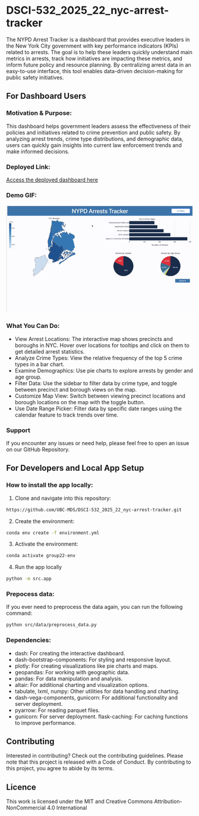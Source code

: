 # DSCI-532_2025_22_nyc-arrest-tracker

The NYPD Arrest Tracker is a dashboard that provides executive leaders in the New York City government with key performance indicators (KPIs) related to arrests. The goal is to help these leaders quickly understand main metrics in arrests, track how initiatives are impacting these metrics, and inform future policy and resource planning. By centralizing arrest data in an easy-to-use interface, this tool enables data-driven decision-making for public safety initiatives.

## For Dashboard Users

### Motivation & Purpose: 

This dashboard helps government leaders assess the effectiveness of their policies and initiatives related to crime prevention and public safety. By analyzing arrest trends, crime type distributions, and demographic data, users can quickly gain insights into current law enforcement trends and make informed decisions.


### Deployed Link:

[Access the deployed dashboard here](https://dsci-532-2025-22-nyc-arrest-tracker.onrender.com/)

### Demo GIF:

![Check out the demo GIF here to see the dashboard in action.](img/demo_m4.gif)


### What You Can Do: 

- View Arrest Locations: The interactive map shows precincts and boroughs in NYC. Hover over locations for tooltips and click on them to get detailed arrest statistics.
- Analyze Crime Types: View the relative frequency of the top 5 crime types in a bar chart.
- Examine Demographics: Use pie charts to explore arrests by gender and age group.
- Filter Data: Use the sidebar to filter data by crime type, and toggle between precinct and borough views on the map.
- Customize Map View: Switch between viewing precinct locations and borough locations on the map with the toggle button.
- Use Date Range Picker: Filter data by specific date ranges using the calendar feature to track trends over time.


### Support

If you encounter any issues or need help, please feel free to open an issue on our GitHub Repository.


## For Developers and Local App Setup

### How to install the app locally:

1. Clone and navigate into this repository:

```bash
https://github.com/UBC-MDS/DSCI-532_2025_22_nyc-arrest-tracker.git
````

2. Create the environment: 

```bash
conda env create -f environment.yml
```

3. Activate the environment: 

```bash
conda activate group22-env
```

4. Run the app locally

```bash
python -m src.app
```

### Prepocess data:

If you ever need to preprocess the data again, you can run the following command:

```bash
python src/data/preprocess_data.py
```

### Dependencies:

- dash: For creating the interactive dashboard.
- dash-bootstrap-components: For styling and responsive layout.
- plotly: For creating visualizations like pie charts and maps.
- geopandas: For working with geographic data.
- pandas: For data manipulation and analysis.
- altair: For additional charting and visualization options.
- tabulate, lxml, numpy: Other utilities for data handling and charting.
- dash-vega-components, gunicorn: For additional functionality and server deployment.
- pyarrow: For reading parquet files.
- gunicorn: For server deployment.
flask-caching: For caching functions to improve performance.

## Contributing 

Interested in contributing? Check out the contributing guidelines. Please note that this project is released with a Code of Conduct. By contributing to this project, you agree to abide by its terms.

## Licence 

This work is licensed under the MIT and Creative Commons Attribution-NonCommercial 4.0 International 
